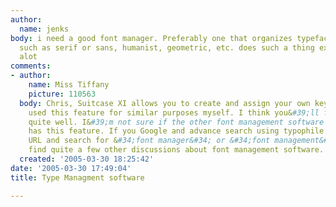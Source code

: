 ```yaml
---
author:
  name: jenks
body: i need a good font manager. Preferably one that organizes typefaces by criteria
  such as serif or sans, humanist, geometric, etc. does such a thing exist? <BR> <BR>thanks
  alot
comments:
- author:
    name: Miss Tiffany
    picture: 110563
  body: Chris, Suitcase XI allows you to create and assign your own keywords. I&#39;ve
    used this feature for similar purposes myself. I think you&#39;ll find it works
    quite well. I&#39;m not sure if the other font management software currently available
    has this feature. If you Google and advance search using typophile.com as the
    URL and search for &#34;font manager&#34; or &#34;font management&#34; you will
    find quite a few other discussions about font management software.
  created: '2005-03-30 18:25:42'
date: '2005-03-30 17:49:04'
title: Type Managment software

---
```


